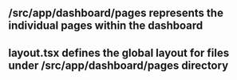 ## /src/app/dashboard/pages represents the individual pages within the dashboard
## layout.tsx defines the global layout for files under /src/app/dashboard/pages directory